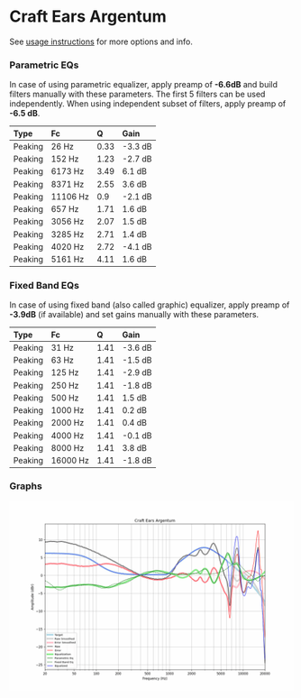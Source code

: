 # Craft Ears Argentum
See [usage instructions](https://github.com/jaakkopasanen/AutoEq#usage) for more options and info.

### Parametric EQs
In case of using parametric equalizer, apply preamp of **-6.6dB** and build filters manually
with these parameters. The first 5 filters can be used independently.
When using independent subset of filters, apply preamp of **-6.5 dB**.

| Type    | Fc       |    Q | Gain    |
|:--------|:---------|:-----|:--------|
| Peaking | 26 Hz    | 0.33 | -3.3 dB |
| Peaking | 152 Hz   | 1.23 | -2.7 dB |
| Peaking | 6173 Hz  | 3.49 | 6.1 dB  |
| Peaking | 8371 Hz  | 2.55 | 3.6 dB  |
| Peaking | 11106 Hz | 0.9  | -2.1 dB |
| Peaking | 657 Hz   | 1.71 | 1.6 dB  |
| Peaking | 3056 Hz  | 2.07 | 1.5 dB  |
| Peaking | 3285 Hz  | 2.71 | 1.4 dB  |
| Peaking | 4020 Hz  | 2.72 | -4.1 dB |
| Peaking | 5161 Hz  | 4.11 | 1.6 dB  |

### Fixed Band EQs
In case of using fixed band (also called graphic) equalizer, apply preamp of **-3.9dB**
(if available) and set gains manually with these parameters.

| Type    | Fc       |    Q | Gain    |
|:--------|:---------|:-----|:--------|
| Peaking | 31 Hz    | 1.41 | -3.6 dB |
| Peaking | 63 Hz    | 1.41 | -1.5 dB |
| Peaking | 125 Hz   | 1.41 | -2.9 dB |
| Peaking | 250 Hz   | 1.41 | -1.8 dB |
| Peaking | 500 Hz   | 1.41 | 1.5 dB  |
| Peaking | 1000 Hz  | 1.41 | 0.2 dB  |
| Peaking | 2000 Hz  | 1.41 | 0.4 dB  |
| Peaking | 4000 Hz  | 1.41 | -0.1 dB |
| Peaking | 8000 Hz  | 1.41 | 3.8 dB  |
| Peaking | 16000 Hz | 1.41 | -1.8 dB |

### Graphs
![](./Craft%20Ears%20Argentum.png)
